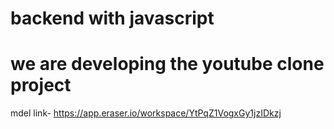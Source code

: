 # backend with javascript

# we are developing the youtube clone project

mdel link-  https://app.eraser.io/workspace/YtPqZ1VogxGy1jzIDkzj